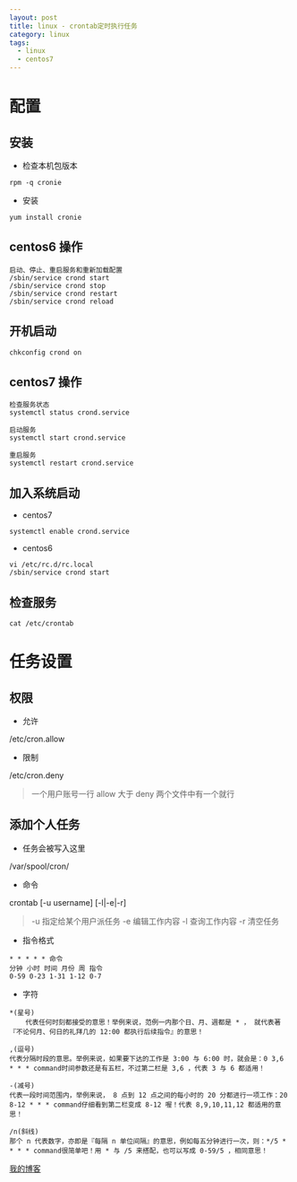 ```yaml
---
layout: post
title: linux - crontab定时执行任务
category: linux
tags:
  - linux
  - centos7
---
```


# 配置

## 安装

- 检查本机包版本

```
rpm -q cronie
```

- 安装

```
yum install cronie
```

## centos6 操作

```
启动、停止、重启服务和重新加载配置
/sbin/service crond start
/sbin/service crond stop
/sbin/service crond restart
/sbin/service crond reload
```

## 开机启动

```
chkconfig crond on
```

## centos7 操作

```
检查服务状态
systemctl status crond.service

启动服务
systemctl start crond.service

重启服务
systemctl restart crond.service
```

## 加入系统启动

- centos7

```
systemctl enable crond.service
```

- centos6

```
vi /etc/rc.d/rc.local
/sbin/service crond start
```

## 检查服务

```
cat /etc/crontab
```

# 任务设置

## 权限

- 允许

/etc/cron.allow

- 限制

/etc/cron.deny

> 一个用户账号一行
> allow 大于 deny
> 两个文件中有一个就行

## 添加个人任务

- 任务会被写入这里

/var/spool/cron/

- 命令

crontab [-u username] [-l|-e|-r] 

> -u 指定给某个用户派任务
> -e 编辑工作内容
> -l 查询工作内容
> -r 清空任务

- 指令格式

```
* * * * * 命令
分钟 小时 时间 月份 周 指令
0-59 0-23 1-31 1-12 0-7
```

- 字符

```
*(星号)
	代表任何时刻都接受的意思！举例来说，范例一内那个日、月、週都是 * ， 就代表著『不论何月、何日的礼拜几的 12:00 都执行后续指令』的意思！

,(逗号)
代表分隔时段的意思。举例来说，如果要下达的工作是 3:00 与 6:00 时，就会是：0 3,6 * * * command时间参数还是有五栏，不过第二栏是 3,6 ，代表 3 与 6 都适用！

-(减号)
代表一段时间范围内，举例来说， 8 点到 12 点之间的每小时的 20 分都进行一项工作：20 8-12 * * * command仔细看到第二栏变成 8-12 喔！代表 8,9,10,11,12 都适用的意思！

/n(斜线)
那个 n 代表数字，亦即是『每隔 n 单位间隔』的意思，例如每五分钟进行一次，则：*/5 * * * * command很简单吧！用 * 与 /5 来搭配，也可以写成 0-59/5 ，相同意思！
```




[我的博客](https://hans007.github.io)